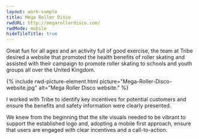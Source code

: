 ```yaml
---
layout: work-sample
title: Mega Roller Disco
rwdURL: http://megarollerdisco.com/
rwdMode: mobile
hideTileTitle: true
---
```


Great fun for all ages and an activity full of good exercise, the team at Tribe desired a website that promoted the health benefits of roller skating and assisted with their campaign to promote roller skating to schools and youth groups all over the United Kingdom.

{% include rwd-picture-element.html picture="Mega-Roller-Disco-website.jpg" alt="Mega Roller Disco website." %}

I worked with Tribe to identify key incentives for potential customers and ensure the benefits and safety information were clearly presented.

We knew from the beginning that the site visuals needed to be vibrant to support the established logo and, adopting a mobile first approach, ensure that users are engaged with clear incentives and a call-to-action.

